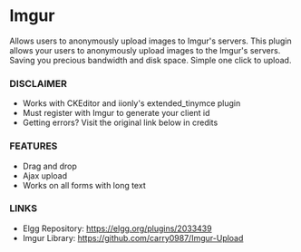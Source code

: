 # Imgur
Allows users to anonymously upload images to Imgur's servers. This plugin allows your users to anonymously upload images to the Imgur's servers. Saving you precious bandwidth and disk space. Simple one click to upload.

### DISCLAIMER
* Works with CKEditor and iionly's extended_tinymce plugin
* Must register with Imgur to generate your client id
* Getting errors? Visit the original link below in credits

### FEATURES
* Drag and drop
* Ajax upload
* Works on all forms with long text

### LINKS
* Elgg Repository: https://elgg.org/plugins/2033439
* Imgur Library: https://github.com/carry0987/Imgur-Upload